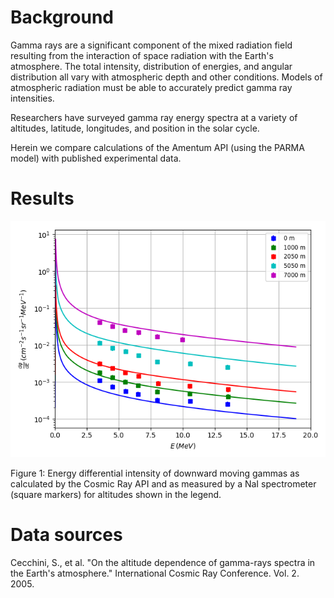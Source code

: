# Background

Gamma rays are a significant component of the mixed radiation field resulting from the interaction of space radiation with the Earth's atmosphere. The total intensity, distribution of energies, and angular distribution all vary with atmospheric depth and other conditions. Models of atmospheric radiation must be able to accurately predict gamma ray intensities.

Researchers have surveyed gamma ray energy spectra at a variety of altitudes, latitude, longitudes, and position in the solar cycle. 

Herein we compare calculations of the Amentum API (using the PARMA model) with published experimental data.

# Results

![](./gamma_cecchini.png)

Figure 1: Energy differential intensity of downward moving gammas as calculated by the Cosmic Ray API and as measured by a NaI spectrometer (square markers) for altitudes shown in the legend.

# Data sources 

Cecchini, S., et al. "On the altitude dependence of gamma-rays spectra in the Earth's atmosphere." International Cosmic Ray Conference. Vol. 2. 2005.